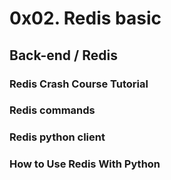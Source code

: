 # 0x02. Redis basic
## Back-end / Redis

### Redis Crash Course Tutorial
### Redis commands
### Redis python client
### How to Use Redis With Python
